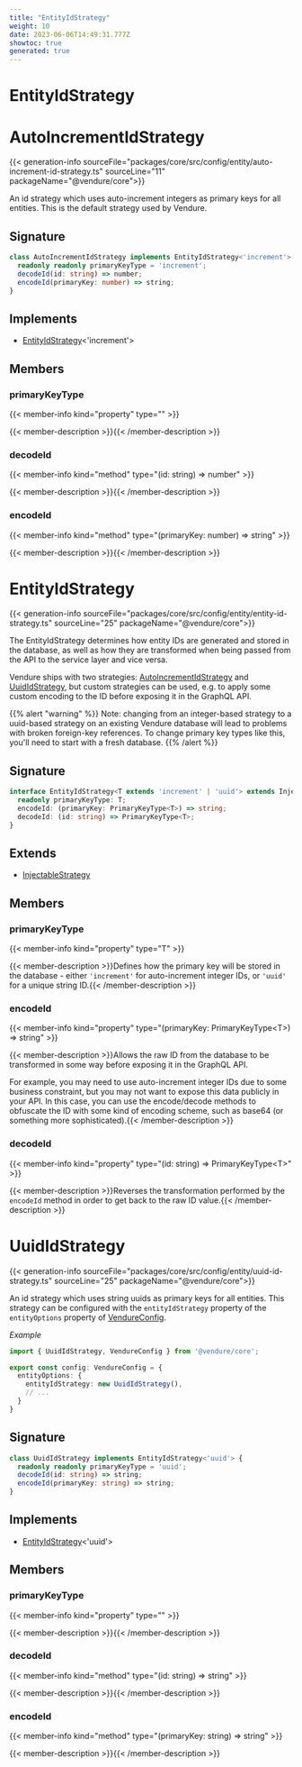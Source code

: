 ```yaml
---
title: "EntityIdStrategy"
weight: 10
date: 2023-06-06T14:49:31.777Z
showtoc: true
generated: true
---
```

<!-- This file was generated from the Vendure source. Do not modify. Instead, re-run the "docs:build" script -->

# EntityIdStrategy
<div class="symbol">


# AutoIncrementIdStrategy

{{< generation-info sourceFile="packages/core/src/config/entity/auto-increment-id-strategy.ts" sourceLine="11" packageName="@vendure/core">}}

An id strategy which uses auto-increment integers as primary keys
for all entities. This is the default strategy used by Vendure.

## Signature

```TypeScript
class AutoIncrementIdStrategy implements EntityIdStrategy<'increment'> {
  readonly readonly primaryKeyType = 'increment';
  decodeId(id: string) => number;
  encodeId(primaryKey: number) => string;
}
```
## Implements

 * <a href='/typescript-api/configuration/entity-id-strategy#entityidstrategy'>EntityIdStrategy</a>&#60;'increment'&#62;


## Members

### primaryKeyType

{{< member-info kind="property" type=""  >}}

{{< member-description >}}{{< /member-description >}}

### decodeId

{{< member-info kind="method" type="(id: string) => number"  >}}

{{< member-description >}}{{< /member-description >}}

### encodeId

{{< member-info kind="method" type="(primaryKey: number) => string"  >}}

{{< member-description >}}{{< /member-description >}}


</div>
<div class="symbol">


# EntityIdStrategy

{{< generation-info sourceFile="packages/core/src/config/entity/entity-id-strategy.ts" sourceLine="25" packageName="@vendure/core">}}

The EntityIdStrategy determines how entity IDs are generated and stored in the
database, as well as how they are transformed when being passed from the API to the
service layer and vice versa.

Vendure ships with two strategies: <a href='/typescript-api/configuration/entity-id-strategy#autoincrementidstrategy'>AutoIncrementIdStrategy</a> and <a href='/typescript-api/configuration/entity-id-strategy#uuididstrategy'>UuidIdStrategy</a>,
but custom strategies can be used, e.g. to apply some custom encoding to the ID before exposing
it in the GraphQL API.

{{% alert "warning" %}}
Note: changing from an integer-based strategy to a uuid-based strategy
on an existing Vendure database will lead to problems with broken foreign-key
references. To change primary key types like this, you'll need to start with
a fresh database.
{{% /alert %}}

## Signature

```TypeScript
interface EntityIdStrategy<T extends 'increment' | 'uuid'> extends InjectableStrategy {
  readonly primaryKeyType: T;
  encodeId: (primaryKey: PrimaryKeyType<T>) => string;
  decodeId: (id: string) => PrimaryKeyType<T>;
}
```
## Extends

 * <a href='/typescript-api/common/injectable-strategy#injectablestrategy'>InjectableStrategy</a>


## Members

### primaryKeyType

{{< member-info kind="property" type="T"  >}}

{{< member-description >}}Defines how the primary key will be stored in the database - either
`'increment'` for auto-increment integer IDs, or `'uuid'` for a unique
string ID.{{< /member-description >}}

### encodeId

{{< member-info kind="property" type="(primaryKey: PrimaryKeyType&#60;T&#62;) =&#62; string"  >}}

{{< member-description >}}Allows the raw ID from the database to be transformed in some way before exposing
it in the GraphQL API.

For example, you may need to use auto-increment integer IDs due to some business
constraint, but you may not want to expose this data publicly in your API. In this
case, you can use the encode/decode methods to obfuscate the ID with some kind of
encoding scheme, such as base64 (or something more sophisticated).{{< /member-description >}}

### decodeId

{{< member-info kind="property" type="(id: string) =&#62; PrimaryKeyType&#60;T&#62;"  >}}

{{< member-description >}}Reverses the transformation performed by the `encodeId` method in order to get
back to the raw ID value.{{< /member-description >}}


</div>
<div class="symbol">


# UuidIdStrategy

{{< generation-info sourceFile="packages/core/src/config/entity/uuid-id-strategy.ts" sourceLine="25" packageName="@vendure/core">}}

An id strategy which uses string uuids as primary keys
for all entities. This strategy can be configured with the
`entityIdStrategy` property of the `entityOptions` property
of <a href='/typescript-api/configuration/vendure-config#vendureconfig'>VendureConfig</a>.

*Example*

```TypeScript
import { UuidIdStrategy, VendureConfig } from '@vendure/core';

export const config: VendureConfig = {
  entityOptions: {
    entityIdStrategy: new UuidIdStrategy(),
    // ...
  }
}
```

## Signature

```TypeScript
class UuidIdStrategy implements EntityIdStrategy<'uuid'> {
  readonly readonly primaryKeyType = 'uuid';
  decodeId(id: string) => string;
  encodeId(primaryKey: string) => string;
}
```
## Implements

 * <a href='/typescript-api/configuration/entity-id-strategy#entityidstrategy'>EntityIdStrategy</a>&#60;'uuid'&#62;


## Members

### primaryKeyType

{{< member-info kind="property" type=""  >}}

{{< member-description >}}{{< /member-description >}}

### decodeId

{{< member-info kind="method" type="(id: string) => string"  >}}

{{< member-description >}}{{< /member-description >}}

### encodeId

{{< member-info kind="method" type="(primaryKey: string) => string"  >}}

{{< member-description >}}{{< /member-description >}}


</div>
